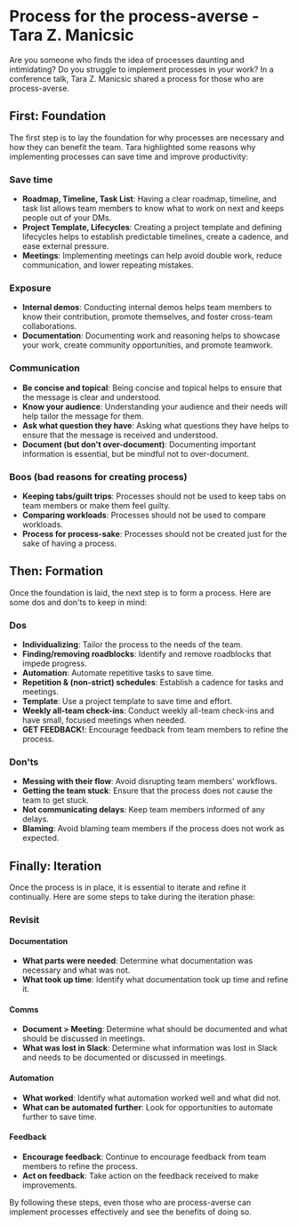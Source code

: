 # Process for the process-averse - Tara Z. Manicsic

Are you someone who finds the idea of processes daunting and intimidating? Do you struggle to implement processes in your work? In a conference talk, Tara Z. Manicsic shared a process for those who are process-averse.

## First: Foundation

The first step is to lay the foundation for why processes are necessary and how they can benefit the team. Tara highlighted some reasons why implementing processes can save time and improve productivity:

### Save time

- **Roadmap, Timeline, Task List**: Having a clear roadmap, timeline, and task list allows team members to know what to work on next and keeps people out of your DMs.
- **Project Template, Lifecycles**: Creating a project template and defining lifecycles helps to establish predictable timelines, create a cadence, and ease external pressure.
- **Meetings**: Implementing meetings can help avoid double work, reduce communication, and lower repeating mistakes.

### Exposure

- **Internal demos**: Conducting internal demos helps team members to know their contribution, promote themselves, and foster cross-team collaborations.
- **Documentation**: Documenting work and reasoning helps to showcase your work, create community opportunities, and promote teamwork.

### Communication

- **Be concise and topical**: Being concise and topical helps to ensure that the message is clear and understood.
- **Know your audience**: Understanding your audience and their needs will help tailor the message for them.
- **Ask what question they have**: Asking what questions they have helps to ensure that the message is received and understood.
- **Document (but don't over-document)**: Documenting important information is essential, but be mindful not to over-document.

### Boos (bad reasons for creating process)

- **Keeping tabs/guilt trips**: Processes should not be used to keep tabs on team members or make them feel guilty.
- **Comparing workloads**: Processes should not be used to compare workloads.
- **Process for process-sake**: Processes should not be created just for the sake of having a process.

## Then: Formation

Once the foundation is laid, the next step is to form a process. Here are some dos and don'ts to keep in mind:

### Dos

- **Individualizing**: Tailor the process to the needs of the team.
- **Finding/removing roadblocks**: Identify and remove roadblocks that impede progress.
- **Automation**: Automate repetitive tasks to save time.
- **Repetition & (non-strict) schedules**: Establish a cadence for tasks and meetings.
- **Template**: Use a project template to save time and effort.
- **Weekly all-team check-ins**: Conduct weekly all-team check-ins and have small, focused meetings when needed.
- **GET FEEDBACK!**: Encourage feedback from team members to refine the process.

### Don'ts

- **Messing with their flow**: Avoid disrupting team members' workflows.
- **Getting the team stuck**: Ensure that the process does not cause the team to get stuck.
- **Not communicating delays**: Keep team members informed of any delays.
- **Blaming**: Avoid blaming team members if the process does not work as expected.

## Finally: Iteration

Once the process is in place, it is essential to iterate and refine it continually. Here are some steps to take during the iteration phase:

### Revisit

#### Documentation

- **What parts were needed**: Determine what documentation was necessary and what was not.
- **What took up time**: Identify what documentation took up time and refine it.

#### Comms

- **Document > Meeting**: Determine what should be documented and what should be discussed in meetings.
- **What was lost in Slack**: Determine what information was lost in Slack and needs to be documented or discussed in meetings.

#### Automation

- **What worked**: Identify what automation worked well and what did not.
- **What can be automated further**: Look for opportunities to automate further to save time.

#### Feedback

- **Encourage feedback**: Continue to encourage feedback from team members to refine the process.
- **Act on feedback**: Take action on the feedback received to make improvements.

By following these steps, even those who are process-averse can implement processes effectively and see the benefits of doing so.
